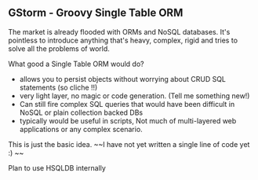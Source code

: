 GStorm - Groovy Single Table ORM
---

The market is already flooded with ORMs and NoSQL databases. It's pointless to introduce anything that's heavy, complex, rigid and tries to solve all the problems of world.

What good a Single Table ORM would do? 

- allows you to persist objects without worrying about CRUD SQL statements (so cliche !!)
- very light layer, no magic or code generation. (Tell me something new!)
- Can still fire complex SQL queries that would have been difficult in NoSQL or plain collection backed DBs
- typically would be useful in scripts, Not much of multi-layered web applications or any complex scenario.

This is just the basic idea. ~~I have not yet written a single line of code yet :) ~~

Plan to use HSQLDB internally

